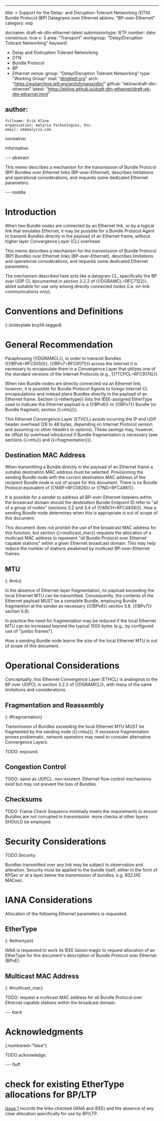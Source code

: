 ---
title: >
  Support for the Delay- and Disruption-Tolerant Networking (DTN)
  Bundle Protocol (BP) Datagrams over Ethernet
abbrev: "BP-over-Ethernet"
category: exp

docname: draft-ek-dtn-ethernet-latest
submissiontype: IETF
number:
date:
consensus: true
v: 3
area: "Transport"
workgroup: "Delay/Disruption Tolerant Networking"
keyword:
 - Delay and Distruption Tolerant Networking
 - DTN
 - Bundle Protocol
 - BP
 - Ethernet
venue:
  group: "Delay/Disruption Tolerant Networking"
  type: "Working Group"
  mail: "dtn@ietf.org"
  arch: "https://mailarchive.ietf.org/arch/browse/dtn/"
  github: "ekline/draft-dtn-ethernet"
  latest: "https://ekline.github.io/draft-dtn-ethernet/draft-ek-dtn-ethernet.html"

author:
 -
    fullname: Erik Kline
    organization: Aalyria Technologies, Inc.
    email: ek@aalyria.com

normative:

informative:

--- abstract

This memo describes a mechanism for the transmission of Bundle Protocol
(BP) Bundles over Ethernet links (BP-over-Ethernet), describes
limitations and operational considerations, and requests some dedicated
Ethernet parameters.

--- middle

# Introduction

When two Bundle nodes are connected by an Ethernet link, or by a logical
link that emulates Ethernet, it may be possible for a Bundle Protocol
Agent to transmit Bundles directly in the payload of an Ethernet frame,
without higher layer Convergence Layer (CL) overhead.

This memo describes a mechanism for the transmission of Bundle Protocol
(BP) Bundles over Ethernet links (BP-over-Ethernet), describes
limitations and operational considerations, and requests some dedicated
Ethernet parameters.

The mechanism described here acts like a datagram CL, specifically the
BP over UDP CL documented in section 3.2.2 of {{!DGRAMCL=RFC7122}},
ableit suitable for use only among directly connected nodes
(i.e. on-link communications only).

# Conventions and Definitions

{::boilerplate bcp14-tagged}

# General Recommendation

Paraphrasing {{!DGRAMCL}}, in order to transmit Bundles
({{!BPv6=RFC5050}}, {{!BPv7=RFC9171}})
across the Internet it is necessary to encapsulate them in a
Convergence Layer that utilizes one of the standard versions of the
Internet Protocols (e.g., {{?TCPCL=RFC9174}}).

When two Bundle nodes are directly connected via an Ethernet link,
however, it is possible for Bundle Protocol Agents to forego Internet
CL encapsulations and instead place Bundles directly in the payload of
an Ethernet frame.  Section {{<ethertype}} lists the IEEE-assigned
EtherType used to indicate the Ethernet payload is a {{!BPv6}}
or {{!BPv7}} Bundle (or Bundle fragment; section {{<mtu}}).

This Ethernet Convergence Layer (ETHCL) avoids incurring the IP and UDP
header overhead (28 to 48 bytes, depending on Internet Protocol version
and assuming no other headers or options).  These savings may, however,
be offset by overhead introduced if Bundle fragmentation is necessary
(see sections {{<mtu}} and {{<fragmentation}}).

## Destination MAC Address

When transmitting a Bundle directly in the payload of an Ethernet frame
a suitable destination MAC address must be selected.  Provisioning the
sending Bundle node with the correct destination MAC address of the
recipient Bundle node is out of scope for this document.  There is no
Bundle Protocol equivalent of {{?ARP=RFC0826}} or {{?ND=RFC4861}}.

It is possible for a sender to address all BP-over-Ethernet listeners
within the broadcast domain should the destination Bundle Endpoint ID
refer to "all of a group of nodes" (sections 3.2 and 3.4
of {{!ARCH=RFC4838}}).  How a sending Bundle node determines when this
is appropriate is out of scope of this document.

This document does not prohibit the use of the broadcast MAC address
for this function, but section {{<multicast_mac}} requests the
allocation of a multicast MAC address to represent "all Bundle Protocol
over Ethernet capable stations" within a given Ethernet broadcast
domain.  This may help reduce the number of stations awakened by
multicast BP-over-Ethernet frames.

## MTU
{: #mtu}

In the absence of Ethernet-layer fragmentation, no payload exceeding
the local Ethernet MTU can be transmitted.  Consequently, the contents
of the Ethernet payload MUST be a complete Bundle, employing Bundle
fragmention at the sender as necessary
({{!BPv6}} section 5.8, {{!BPv7}} section 5.8).

In practice the need for fragmentation may be reduced if the local
Ethernet MTU can be increased beyond the typical 1500 bytes (e.g., by
configured use of "jumbo frames").

How a sending Bundle node learns the size of the local Ethernet MTU is
out of scope of this document.

# Operational Considerations

Conceptually, this Ethernet Convergence Layer (ETHCL) is analogous to
the BP over UDPCL in section 3.2.2 of {{DGRAMCL}}, with many of the
same limitations and considerations.

## Fragmentation and Reassembly
{: #fragmentation}

Transmission of Bundles exceeding the local Ethernet MTU MUST be
fragmented by the sending node ({{<mtu}}).  If excessive fragmentation
proves problematic, network operators may need to consider alternative
Convergence Layers.

TODO: expound.

## Congestion Control

TODO: same as UDPCL: non-existent.  Ethernet flow control mechanisms
exist but may not prevent the loss of Bundles.

## Checksums

TODO: Frame Check Sequence minimally meets the requirements to ensure
Bundles are not corrupted in transmission.  more checks at other
layers SHOULD be employed.

# Security Considerations

TODO Security

Bundles transmitted over any link may be subject to observation and alteration.
Security must be applied to the bundle itself, either in the form of BPSec or
at a layer below the transmission of bundles, e.g. 802.1AE MACsec.

# IANA Considerations

Allocation of the following Ethernet parameters is requested.

## EtherType
{: #ethertype}

IANA is requested to work its IEEE liaison magic to request allocation
of an EtherType for this document's description of Bundle Protocol over
Ethernet (BPoE).

## Multicast MAC Address
{: #multicast_mac}

TODO: request a multicast MAC address for all Bundle Protocol over
Ethernet capable stations within the broadcast domain.

--- back

# Acknowledgments
{:numbered="false"}

TODO acknowledge.

--- fluff

# check for existing EtherType allocations for BP/LTP

[Issue 1](https://github.com/ekline/draft-dtn-ethernet/issues/1) records
the links checked (IANA and IEEE) and the absence of any clear
allocation specifically for use by BP/LTP.
